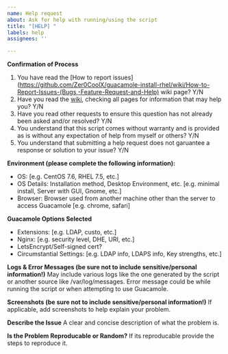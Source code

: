 ```yaml
---
name: Help request
about: Ask for help with running/using the script
title: "[HELP] "
labels: help
assignees: ''

---
```


**Confirmation of Process**
1. You have read the [How to report issues](https://github.com/Zer0CoolX/guacamole-install-rhel/wiki/How-to-Report-Issues-(Bugs,-Feature-Request-and-Help) wiki page? Y/N
2. Have you read the [wiki](https://github.com/Zer0CoolX/guacamole-install-rhel/wiki), checking all pages for information that may help you? Y/N
3. Have you read other requests to ensure this question has not already been asked and/or resolved? Y/N
4. You understand that this script comes without warranty and is provided as is without any expectation of help from myself or others? Y/N
5. You understand that submitting a help request does not garuantee a response or solution to your issue? Y/N

**Environment (please complete the following information):**

 - OS: [e.g. CentOS 7.6, RHEL 7.5, etc.]
 - OS Details: Installation method, Desktop Environment, etc. [e.g. minimal install, Server with GUI, Gnome, etc.]
 - Browser: Browser used from another machine other than the server to access Guacamole [e.g. chrome, safari]

**Guacamole Options Selected**

 - Extensions: [e.g. LDAP, custo, etc.]
 - Nginx: [e.g. security level, DHE, URI, etc.]
 - LetsEncrypt/Self-signed cert?
 - Circumstantial Settings: [e.g. LDAP info, LDAPS info, Key strengths, etc.]

**Logs & Error Messages (be sure not to include sensitive/personal information!)**
May include various logs like the one generated by the script or another source like /var/log/messages. Error message could be while running the script or when attempting to use Guacamole.

**Screenshots (be sure not to include sensitive/personal information!)**
If applicable, add screenshots to help explain your problem.

**Describe the Issue**
A clear and concise description of what the problem is.

**Is the Problem Reproducable or Random?**
If its reproducable provide the steps to reproduce it.
